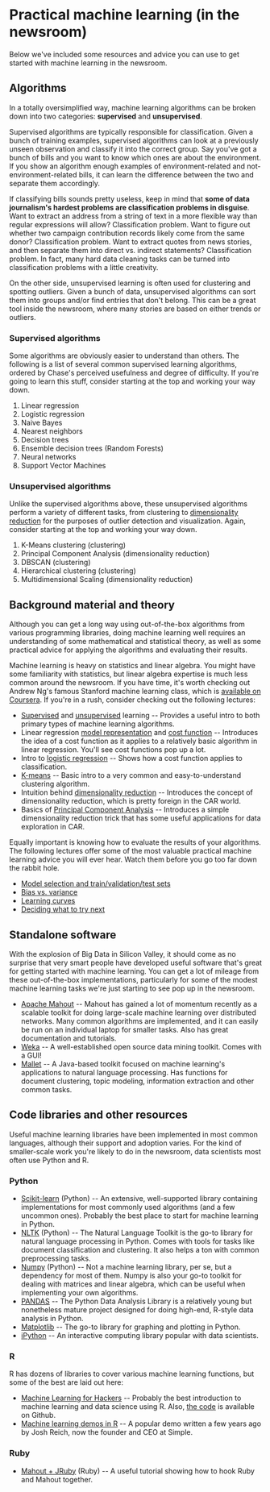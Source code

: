 Practical machine learning (in the newsroom)
==========================================

Below we've included some resources and advice you can use to get started with machine learning in the newsroom.

## Algorithms

In a totally oversimplified way, machine learning algorithms can be broken down into two categories: **supervised** and **unsupervised**.

Supervised algorithms are typically responsible for classification. Given a bunch of training examples, supervised algorithms can look at a previously unseen observation and classify it into the correct group. Say you've got a bunch of bills and you want to know which ones are about the environment. If you show an algorithm enough examples of environment-related and not-environment-related bills, it can learn the difference between the two and separate them accordingly.

If classifying bills sounds pretty useless, keep in mind that **some of data journalism's hardest problems are classification problems in disguise**. Want to extract an address from a string of text in a more flexible way than regular expressions will allow? Classification problem. Want to figure out whether two campaign contribution records likely come from the same donor? Classification problem. Want to extract quotes from news stories, and then separate them into direct vs. indirect statements? Classification problem. In fact, many hard data cleaning tasks can be turned into classification problems with a little creativity.

On the other side, unsupervised learning is often used for clustering and spotting outliers. Given a bunch of data, unsupervised algorithms can sort them into groups and/or find entries that don't belong. This can be a great tool inside the newsroom, where many stories are based on either trends or outliers.

### Supervised algorithms

Some algorithms are obviously easier to understand than others. The following is a list of several common supervised learning algorithms, ordered by Chase's perceived usefulness and degree of difficulty. If you're going to learn this stuff, consider starting at the top and working your way down.

1. Linear regression
2. Logistic regression
3. Naive Bayes
4. Nearest neighbors
5. Decision trees
6. Ensemble decision trees (Random Forests)
7. Neural networks
8. Support Vector Machines

### Unsupervised algorithms

Unlike the supervised algorithms above, these unsupervised algorithms perform a variety of different tasks, from clustering to [dimensionality reduction](http://en.wikipedia.org/wiki/Dimension_reduction) for the purposes of outlier detection and visualization. Again, consider starting at the top and working your way down.

1. K-Means clustering (clustering)
2. Principal Component Analysis (dimensionality reduction)
3. DBSCAN (clustering)
4. Hierarchical clustering (clustering)
5. Multidimensional Scaling (dimensionality reduction)

## Background material and theory

Although you can get a long way using out-of-the-box algorithms from various programming libraries, doing machine learning well requires an understanding of some mathematical and statistical theory, as well as some practical advice for applying the algorithms and evaluating their results.

Machine learning is heavy on statistics and linear algebra. You might have some familiarity with statistics, but linear algebra expertise is much less common around the newsroom. If you have time, it's worth checking out Andrew Ng's famous Stanford machine learning class, which is [available on Coursera](http://ml-class.org). If you're in a rush, consider checking out the following lectures:

- [Supervised](https://class.coursera.org/ml/lecture/preview_view/3) and [unsupervised](https://class.coursera.org/ml/lecture/preview_view/4) learning -- Provides a useful intro to both primary types of machine learning algorithms.
- Linear regression [model representation](https://class.coursera.org/ml/lecture/preview_view/5) and [cost function](https://class.coursera.org/ml/lecture/preview_view/6) -- Introduces the idea of a cost function as it applies to a relatively basic algorithm in linear regression. You'll see cost functions pop up a lot.
- Intro to [logistic regression](https://class.coursera.org/ml/lecture/preview_view/33) -- Shows how a cost function applies to classification.
- [K-means](https://class.coursera.org/ml/lecture/preview_view/78) -- Basic intro to a very common and easy-to-understand clustering algorithm.
- Intuition behind [dimensionality reduction](https://class.coursera.org/ml/lecture/preview_view/82) -- Introduces the concept of dimensionality reduction, which is pretty foreign in the CAR world.
- Basics of [Principal Component Analysis](https://class.coursera.org/ml/lecture/preview_view/85) -- Introduces a simple dimensionality reduction trick that has some useful applications for data exploration in CAR.

Equally important is knowing how to evaluate the results of your algorithms. The following lectures offer some of the most valuable practical machine learning advice you will ever hear. Watch them before you go too far down the rabbit hole.

- [Model selection and train/validation/test sets](https://class.coursera.org/ml/lecture/preview_view/610)
- [Bias vs. variance](https://class.coursera.org/ml/lecture/preview_view/62)
- [Learning curves](https://class.coursera.org/ml/lecture/preview_view/64)
- [Deciding what to try next](https://class.coursera.org/ml/lecture/preview_view/65)


## Standalone software

With the explosion of Big Data in Silicon Valley, it should come as no surprise that very smart people have developed useful software that's great for getting started with machine learning. You can get a lot of mileage from these out-of-the-box implementations, particularly for some of the modest machine learning tasks we're just starting to see pop up in the newsroom.

- [Apache Mahout](http://mahout.apache.org/) -- Mahout has gained a lot of momentum recently as a scalable toolkit for doing large-scale machine learning over distributed networks. Many common algorithms are implemented, and it can easily be run on an individual laptop for smaller tasks. Also has great documentation and tutorials.
- [Weka](http://www.cs.waikato.ac.nz/ml/weka/) -- A well-established open source data mining toolkit. Comes with a GUI!
- [Mallet](http://mallet.cs.umass.edu/) -- A Java-based toolkit focused on machine learning's applications to natural language processing. Has functions for document clustering, topic modeling, information extraction and other common tasks.

## Code libraries and other resources

Useful machine learning libraries have been implemented in most common languages, although their support and adoption varies. For the kind of smaller-scale
work you're likely to do in the newsroom, data scientists most often use Python and R.

### Python

- [Scikit-learn](http://scikit-learn.org/stable/) (Python) -- An extensive, well-supported library containing implementations for most commonly used algorithms (and a few uncommon ones). Probably the best place to start for machine learning in Python.
- [NLTK](http://nltk.org/) (Python) -- The Natural Language Toolkit is the go-to library for natural language processing in Python. Comes with tools for tasks like document classification and clustering. It also helps a ton with common preprocessing tasks.
- [Numpy](http://www.numpy.org/) (Python) -- Not a machine learning library, per se, but a dependency for most of them. Numpy is also your go-to toolkit for dealing with matrices and linear algebra, which can be useful when implementing your own algorithms.
- [PANDAS](http://pandas.pydata.org/) -- The Python Data Analysis Library is a relatively young but nonetheless mature project designed for doing high-end, R-style data analysis in Python.
- [Matplotlib](http://matplotlib.org/) -- The go-to library for graphing and plotting in Python.
- [iPython](http://ipython.org/) -- An interactive computing library popular with data scientists.

### R

R has dozens of libraries to cover various machine learning functions, but some of the best are laid out here:

- [Machine Learning for Hackers](http://shop.oreilly.com/product/0636920018483.do) -- Probably the best introduction to machine learning and data science using R. Also, [the code](https://github.com/johnmyleswhite/ML_for_Hackers) is available on Github.
- [Machine learning demos in R](http://i2pi.com/rez/ml_talk/ml_demo.R) -- A popular demo written a few years ago by Josh Reich, now the founder and CEO at Simple.


### Ruby

- [Mahout + JRuby](http://www.vasinov.com/blog/machine-learning-with-ruby-part-one) (Ruby) -- A useful tutorial showing how to hook Ruby and Mahout together.

